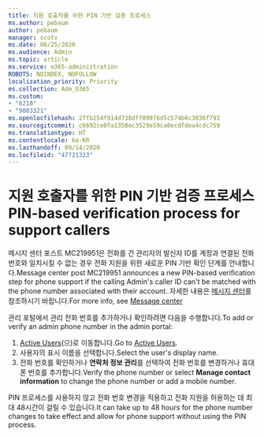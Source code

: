 ```yaml
---
title: 지원 호출자를 위한 PIN 기반 검증 프로세스
ms.author: pebaum
author: pebaum
manager: scotv
ms.date: 08/25/2020
ms.audience: Admin
ms.topic: article
ms.service: o365-administration
ROBOTS: NOINDEX, NOFOLLOW
localization_priority: Priority
ms.collection: Adm_O365
ms.custom:
- "6218"
- "9003321"
ms.openlocfilehash: 2ffb254f914d738dff09976d5c574b6c3036f793
ms.sourcegitcommit: c6692ce0fa1358ec3529e59ca0ecdfdea4cdc759
ms.translationtype: HT
ms.contentlocale: ko-KR
ms.lasthandoff: 09/14/2020
ms.locfileid: "47721323"
---
```

# <a name="pin-based-verification-process-for-support-callers"></a><span data-ttu-id="aba0f-102">지원 호출자를 위한 PIN 기반 검증 프로세스</span><span class="sxs-lookup"><span data-stu-id="aba0f-102">PIN-based verification process for support callers</span></span>

<span data-ttu-id="aba0f-103">메시지 센터 포스트 MC219951은 전화를 건 관리자의 발신자 ID를 계정과 연결된 전화 번호와 일치시킬 수 없는 경우 전화 지원을 위한 새로운 PIN 기반 확인 단계를 안내합니다.</span><span class="sxs-lookup"><span data-stu-id="aba0f-103">Message center post MC219951 announces a new PIN-based verification step for phone support if the calling Admin's caller ID can't be matched with the phone number associated with their account.</span></span> <span data-ttu-id="aba0f-104">자세한 내용은 [메시지 센터](https://admin.microsoft.com/AdminPortal/Home#/MessageCenter)를 참조하시기 바랍니다.</span><span class="sxs-lookup"><span data-stu-id="aba0f-104">For more info, see [Message center](https://admin.microsoft.com/AdminPortal/Home#/MessageCenter)</span></span> 

<span data-ttu-id="aba0f-105">관리 포털에서 관리 전화 번호를 추가하거나 확인하려면 다음을 수행합니다.</span><span class="sxs-lookup"><span data-stu-id="aba0f-105">To add or verify an admin phone number in the admin portal:</span></span>  

1. <span data-ttu-id="aba0f-106">[Active Users](https://admin.microsoft.com/AdminPortal/Home#/users)(으)로 이동합니다.</span><span class="sxs-lookup"><span data-stu-id="aba0f-106">Go to [Active Users](https://admin.microsoft.com/AdminPortal/Home#/users).</span></span>
2. <span data-ttu-id="aba0f-107">사용자의 표시 이름을 선택합니다.</span><span class="sxs-lookup"><span data-stu-id="aba0f-107">Select the user's display name.</span></span>
3. <span data-ttu-id="aba0f-108">전화 번호를 확인하거나 **연락처 정보 관리**를 선택하여 전화 번호를 변경하거나 휴대폰 번호를 추가합니다.</span><span class="sxs-lookup"><span data-stu-id="aba0f-108">Verify the phone number or select **Manage contact information** to change the phone number or add a mobile number.</span></span>     

<span data-ttu-id="aba0f-109">PIN 프로세스를 사용하지 않고 전화 번호 변경을 적용하고 전화 지원을 허용하는 데 최대 48시간이 걸릴 수 있습니다.</span><span class="sxs-lookup"><span data-stu-id="aba0f-109">It can take up to 48 hours for the phone number changes to take effect and allow for phone support without using the PIN process.</span></span>